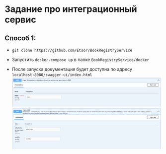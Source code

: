 # Задание про интеграционный сервис

## Способ 1:
- `git clone https://github.com/Etsor/BookRegistryService`
- Запустить `docker-compose up` в папке `BookRegistryService/docker`

- После запуска документация будет доступна по адресу `localhost:8080/swagger-ui/index.html`
![Документация](/images/img_1.png)
![Документация](/images/img_2.png)
